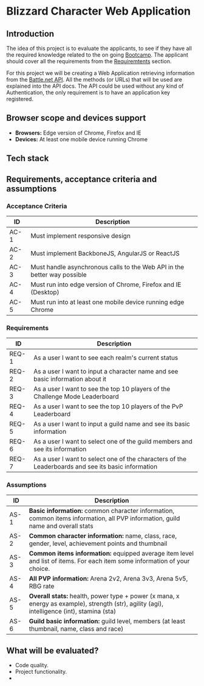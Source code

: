# Blizzard Character Web Application

## Introduction
The idea of this project is to evaluate the applicants, to see if they have all the required knowledge related to the 
on going [Bootcamp](https://github.com/globant-ui/html5bootcamp). The applicant should cover all the requirements from the
[Requiremtents](#requirements) section.

For this project we will be creating a Web Application retrieving information from the [Battle.net API](https://dev.battle.net).
All the methods (or URLs) that will be used are explained into the API docs. The API could be used without any kind of Authentication,
the only requirement is to have an application key registered.


## Browser scope and devices support

- **Browsers:** Edge version of Chrome, Firefox and IE
- **Devices:** At least one mobile device running Chrome

## Tech stack


## Requirements, acceptance criteria and assumptions 

### Acceptance Criteria

| ID    | Description                                                                  |
| ----- |------------------------------------------------------------------------------|
| AC-1  | Must implement responsive design                                             |
| AC-2  | Must implement BackboneJS, AngularJS or ReactJS                              |
| AC-3  | Must handle asynchronous calls to the Web API in the better way possible     | 
| AC-4  | Must run into edge version of Chrome, Firefox and IE (Desktop)               |
| AC-5  | Must run into at least one mobile device running edge Chrome                 |


### Requirements

| ID    | Description                                                                                        |
| ----- |----------------------------------------------------------------------------------------------------|
| REQ-1 | As a user I want to see each realm's current status                                                |
| REQ-2 | As a user I want to input a character name and see basic information about it                      |
| REQ-3 | As a user I want to see the top 10 players of the Challenge Mode Leaderboard                       |
| REQ-4 | As a user I want to see the top 10 players of the PvP Leaderboard                                  |
| REQ-5 | As a user I want to input a guild name and see its basic information                               |
| REQ-6 | As a user I want to select one of the guild members and see its information                        |
| REQ-7 | As a user I want to select one of the characters of the Leaderboards and see its basic information |

### Assumptions

| ID    | Description                                                                                                                                   |
| ----- |-----------------------------------------------------------------------------------------------------------------------------------------------|
| AS-1  | **Basic information:** common character information, common items information, all PVP information, guild name and overall stats              |
| AS-2  | **Common character information:** name, class, race, gender, level, achievement points and thumbnail                                          |
| AS-3  | **Common items information:** equipped average item level and list of items. For each item some information of your choice.                   |
| AS-4  | **All PVP information:** Arena 2v2, Arena 3v3, Arena 5v5, RBG rate                                                                            |
| AS-5  | **Overall stats:** health, power type + power (x mana, x energy as example), strength (str), agility (agi), intelligence (int), stamina (sta) |
| AS-6  | **Guild basic information:** guild level, members (at least thumbnail, name, class and race)                                                  |

## What will be evaluated?

- Code quality.
- Project functionality.
- 